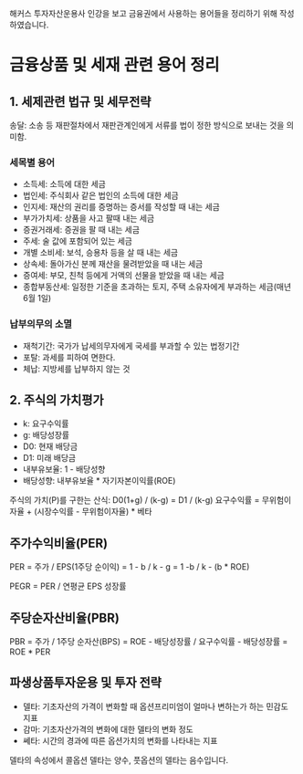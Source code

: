 해커스 투자자산운용사 인강을 보고 금융권에서 사용하는 용어들을 정리하기 위해 작성하였습니다.

# 금융상품 및 세재 관련 용어 정리

## 1. 세제관련 법규 및 세무전략

송달: 소송 등 재판절차에서 재판관계인에게 서류를 법이 정한 방식으로 보내는 것을 의미함.

### 세목별 용어

- 소득세: 소득에 대한 세금
- 법인세: 주식회사 같은 법인의 소득에 대한 세금
- 인지세: 재산의 권리를 증명하는 증서를 작성할 때 내는 세금
- 부가가치세: 상품을 사고 팔때 내는 세금
- 증권거래세: 증권을 팔 때 내는 세금
- 주세: 술 값에 포함되어 있는 세금
- 개별 소비세: 보석, 승용차 등을 살 때 내는 세금
- 상속세: 돌아가신 분께 재산을 물려받았을 때 내는 세금
- 증여세: 부모, 친척 등에게 거액의 선물을 받았을 때 내는 세금
- 종합부동산세: 일정한 기준을 초과하는 토지, 주택 소유자에게 부과하는 세금(매년 6월 1일)

### 납부의무의 소멸

- 재척기간: 국가가 납세의무자에게 국세를 부과할 수 있는 법정기간
- 포탈: 과세를 피하여 면한다.
- 체납: 지방세를 납부하지 않는 것

## 2. 주식의 가치평가

- k: 요구수익률
- g: 배당성장률
- D0: 현재 배당금
- D1: 미래 배당금
- 내부유보율: 1 - 배당성향
- 배당성향: 내부유보율 * 자기자본이익률(ROE)

주식의 가치(P)를 구한는 산식: D0(1+g) / (k-g) =  D1 / (k-g)
요구수익률 = 무위험이자율 + (시장수익률 - 무위험이자율) * 베타

## 주가수익비율(PER)

PER = 주가 / EPS(1주당 순이익)
= 1 - b / k - g = 1 -b / k - (b * ROE)

PEGR = PER / 연평균 EPS 성장률

## 주당순자산비율(PBR)

PBR = 주가 / 1주당 순자산(BPS)
= ROE - 배당성장률 / 요구수익률 - 배당성장률
= ROE * PER

## 파생상품투자운용 및 투자 전략

- 델타: 기초자산의 가격이 변화할 때 옵션프리미엄이 얼마나 변하는가 하는 민감도 지표
- 감마: 기초자산가격의 변화에 대한 델타의 변화 정도
- 쎄타: 시간의 경과에 따른 옵션가치의 변화를 나타내는 지표

델타의 속성에서 콜옵션 델타는 양수, 풋옵션의 델타는 음수입니다.


